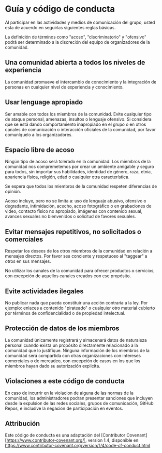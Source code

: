 
# Guía y código de conducta

Al participar en las actividades y medios de comunicación del grupo, usted esta de acuerdo en seguirlas siguientes reglas básicas.

La definición de términos como "acoso", "discriminatorio" y "ofensivo" podrá ser determinado a la discreción del equipo de organizadores de la comunidad.

## Una comunidad abierta a todos los niveles de experiencia

La comunidad promueve el intercambio de conocimiento y la integración de personas en cualquier nivel de experiencia y conocimiento.

## Usar lenguage apropiado

Ser amable con todos los miembros de la comunidad. Evite cualquier tipo de ataque personal, amenazas, insultos o lenguaje ofensivo. Si considera que se está dando comportamiento inapropiado en el grupo o en otros canales de comunicación o interacción oficiales de la comunidad, por favor comuníquelo a los organizadores.

## Espacio libre de acoso

Ningún tipo de acoso será tolerado en la comunidad. Los miembros de la comunidad nos compremetemos por crear un ambiente amigable y seguro para todos, sin importar sus habilidades, identidad de género, raza, etnia, apariencia física, religión,  edad o cualquier otra característica.

Se espera que todos los miembros de la comunidad respeten diferencias de opinión.

Acoso incluye, pero no se limita a: uso de lenguaje abusivo, ofensivo o degradante, intimidación, acecho, acoso fotográfico o en grabaciones de video, contacto físico no apropiado, imágenes con contenido sexual, avances sexuales no bienvenidos o solicitud de favores sexuales.

## Evitar mensajes repetitivos, no solicitados o comerciales

Respetar los deseos de los otros miembros de la comunidad en relación a mensajes directos. Por favor sea conciente y respetuoso al "taggear" a otros en sus mensajes.

No utilizar los canales de la comunidad para ofrecer productos o servicios, con excepción de aquellos canales creados con ese propósito.

## Evite actividades ilegales

No publicar nada que pueda constituir una acción contraria a la ley. Por ejemplo: enlaces a contenido "pirateado" o cualquier otro material cubierto por términos de confidencialidad o de propiedad intelectual.

## Protección de datos de los miembros

La comunidad únicamente registrará y almacenará datos de naturaleza personal cuando exista un propósito directamente relacionado a la comunidad que lo justifique. Ninguna información de los miembros de la comunidad será compartida con otras organizaciones con intereses comerciales o de mercadeo, con excepción de casos en los que los miembros hayan dado su autorización explicita.

## Violaciones a este código de conducta

En caso de incurrir en la violacion de alguna de las normas de la comunidad, los administradores podran presentar sanciones que incluyen desde la expulsion de las redes sociales, grupos de comunicación, GitHub Repos, e inclusive la negacion de participación en eventos.

## Attribución

Este código de conducta es una adaptación del [Contributor Covenant][https://www.contributor-covenant.org/], version 1.4,
disponible en https://www.contributor-covenant.org/version/1/4/code-of-conduct.html

[homepage]: https://www.contributor-covenant.org
